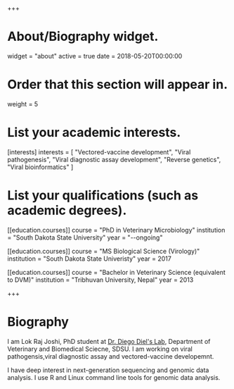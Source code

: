 +++
# About/Biography widget.
widget = "about"
active = true
date = 2018-05-20T00:00:00

# Order that this section will appear in.
weight = 5

# List your academic interests.
[interests]
  interests = [
    "Vectored-vaccine development",
    "Viral pathogenesis",
    "Viral diagnostic assay development",
    "Reverse genetics",
    "Viral bioinformatics"
  ]

# List your qualifications (such as academic degrees).
[[education.courses]]
  course = "PhD in Veterinary Microbiology"
  institution = "South Dakota State University"
  year = "--ongoing"

[[education.courses]]
  course = "MS Biological Science (Virology)"
  institution = "South Dakota State Univeristy"
  year = 2017

[[education.courses]]
  course = "Bachelor in Veterinary Science (equivalent to DVM)"
  institution = "Tribhuvan University, Nepal"
  year = 2013
 
+++

# Biography

I am Lok Raj Joshi, PhD student at [Dr. Diego Diel's Lab](https://www.sdstate.edu/directory/diego-diel), Department of Veterinary and Biomedical Sciecne, SDSU. I am working on viral pathogensis,viral diagnostic assay and vectored-vaccine developemnt.

I have deep  interest in next-generation sequencing and genomic data analysis. I use R and Linux command line tools for genomic data analysis.  
